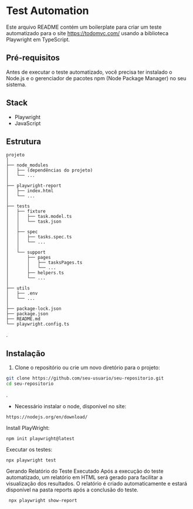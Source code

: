 # Test Automation

Este arquivo README contém um boilerplate para criar um teste automatizado para o site https://todomvc.com/ usando a biblioteca Playwright em TypeScript.

## Pré-requisitos

Antes de executar o teste automatizado, você precisa ter instalado o Node.js e o gerenciador de pacotes npm (Node Package Manager) no seu sistema.

## Stack
- Playwright
- JavaScript

## Estrutura
```
projeto
│
├── node_modules
│   ├── (dependências do projeto)
│   └── ...
│
├── playwright-report
│   ├── index.html
│   └── ...
│
├── tests
│   ├── fixture
│   │   ├── task.model.ts
│   │   └── task.json
│   │
│   ├── spec
│   │   ├── tasks.spec.ts
│   │   └── ...
│   │
│   └── support
│       ├── pages
│       │   ├── tasksPages.ts
│       │   └── ...
│       ├── helpers.ts
│       └── ...
│
├── utils
│   ├── .env
│   └── ...
│
├── package-lock.json
├── package.json
├── README.md
└── playwright.config.ts
```
.



## Instalação

1. Clone o repositório ou crie um novo diretório para o projeto:

```bash
git clone https://github.com/seu-usuario/seu-repositorio.git
cd seu-repositorio
```
.

- Necessário instalar o node, disponivel no site:
```
https://nodejs.org/en/download/
```

Install PlayWright:
```
npm init playwright@latest
```

Executar os testes:
```
npx playwright test
```



Gerando Relatório do Teste Executado
Após a execução do teste automatizado, um relatório em HTML será gerado para facilitar a visualização dos resultados. O relatório é criado automaticamente e estará disponível na pasta reports após a conclusão do teste.

```
 npx playwright show-report
```





